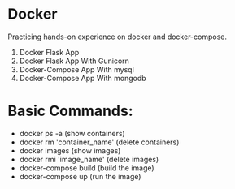 # Docker
Practicing hands-on experience on docker and docker-compose.
<br>
<ol>
    <li>Docker Flask App</li>
    <li>Docker Flask App With Gunicorn</li>
    <li>Docker-Compose App With mysql</li>
    <li>Docker-Compose App With mongodb</li>
</ol>

<h1>Basic Commands:</h1>
<ul>
    <li>docker ps -a (show containers)</li>
    <li>docker rm 'container_name' (delete containers)</li>
    <li>docker images (show images)</li>
    <li>docker rmi 'image_name' (delete images)</li>
    <li>docker-compose build (build the image)</li>
    <li>docker-compose up (run the image)</li>
</ul>
